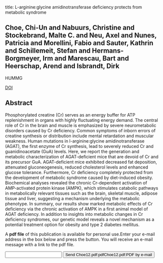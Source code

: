 title: L-arginine:glycine amidinotransferase deficiency protects from metabolic syndrome

## Choe, Chi-Un and Nabuurs, Christine and Stockebrand, Malte C. and Neu, Axel and Nunes, Patricia and Morellini, Fabio and Sauter, Kathrin and Schillemeit, Stefan and Hermans-Borgmeyer, Irm and Marescau, Bart and Heerschap, Arend and Isbrandt, Dirk
HUMMG

<a href="https://doi.org/10.1093/hmg/dds407">DOI</a>

## Abstract
Phosphorylated creatine (Cr) serves as an energy buffer for ATP replenishment in organs with highly fluctuating energy demand. The central role of Cr in the brain and muscle is emphasized by severe neurometabolic disorders caused by Cr deficiency. Common symptoms of inborn errors of creatine synthesis or distribution include mental retardation and muscular weakness. Human mutations in l-arginine:glycine amidinotransferase (AGAT), the first enzyme of Cr synthesis, lead to severely reduced Cr and guanidinoacetate (GuA) levels. Here, we report the generation and metabolic characterization of AGAT-deficient mice that are devoid of Cr and its precursor GuA. AGAT-deficient mice exhibited decreased fat deposition, attenuated gluconeogenesis, reduced cholesterol levels and enhanced glucose tolerance. Furthermore, Cr deficiency completely protected from the development of metabolic syndrome caused by diet-induced obesity. Biochemical analyses revealed the chronic Cr-dependent activation of AMP-activated protein kinase (AMPK), which stimulates catabolic pathways in metabolically relevant tissues such as the brain, skeletal muscle, adipose tissue and liver, suggesting a mechanism underlying the metabolic phenotype. In summary, our results show marked metabolic effects of Cr deficiency via the chronic activation of AMPK in a first animal model of AGAT deficiency. In addition to insights into metabolic changes in Cr deficiency syndromes, our genetic model reveals a novel mechanism as a potential treatment option for obesity and type 2 diabetes mellitus.

A <b>pdf file</b> of this publication is available for personal use.Enter your e-mail address in the box below and press the button. You will receive an e-mail message with a link to the pdf file.
<form action="sender.php">  <input type="text" name="email">  <input type="submit" value="Send Choe12.pdf:pdfChoe12.pdf:PDF by e-mail"></form>